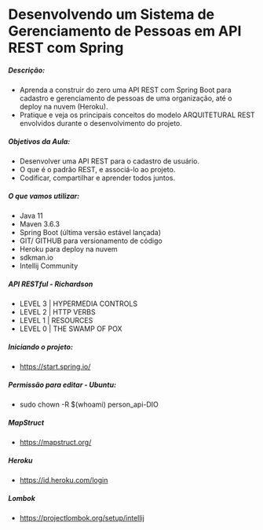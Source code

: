 # Desenvolvendo um Sistema de Gerenciamento de Pessoas em API REST com Spring

##### Descrição:
- Aprenda a construir do zero uma API REST com Spring Boot para cadastro e gerenciamento de pessoas de uma organização, até o deploy na nuvem (Heroku). 
- Pratique e veja os principais conceitos do modelo ARQUITETURAL REST envolvidos durante o desenvolvimento do projeto.

##### Objetivos da Aula:
- Desenvolver uma API REST para o cadastro de usuário.
- O que é o padrão REST, e associá-lo ao projeto.
- Codificar, compartilhar e aprender todos juntos.

##### O que vamos utilizar:
- Java 11
- Maven 3.6.3
- Spring Boot (última versão estável lançada)
- GIT/ GITHUB para versionamento de código
- Heroku para deploy na nuvem
- sdkman.io
- Intellij Community

##### API RESTful - Richardson
- LEVEL 3 | HYPERMEDIA CONTROLS
- LEVEL 2 | HTTP VERBS
- LEVEL 1 | RESOURCES
- LEVEL 0 | THE SWAMP OF POX

##### Iniciando o projeto:
- https://start.spring.io/

##### Permissão para editar - Ubuntu:
- sudo chown -R $(whoami) person_api-DIO

##### MapStruct 
- https://mapstruct.org/

##### Heroku
- https://id.heroku.com/login

##### Lombok
- https://projectlombok.org/setup/intellij
